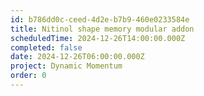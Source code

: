 ```yaml
---
id: b786dd0c-ceed-4d2e-b7b9-460e0233584e
title: Nitinol shape memory modular addon
scheduledTime: 2024-12-26T14:00:00.000Z
completed: false
date: 2024-12-26T06:00:00.000Z
project: Dynamic Momentum
order: 0
---
```



